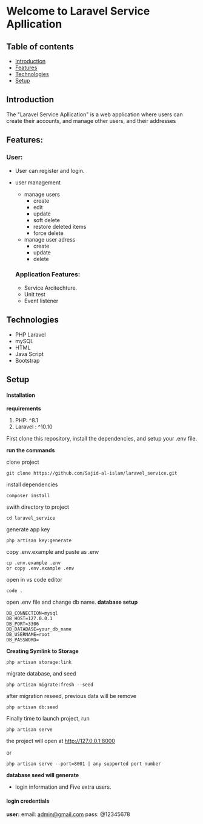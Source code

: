 # Welcome to Laravel Service Apllication

##  Table of contents
* [Introduction](#introduction)
* [Features](#features)
* [Technologies](#technologies)
* [Setup](#setup)

##  Introduction
The "Laravel Service Apllication" is a web application where users can create their accounts, and manage other users, and their addresses

##  Features:
 
 ### User:
 - User can register and login.

 - user management
	 - manage users
		 - create
		 - edit
		 - update
		 - soft delete
         - restore deleted items
         - force delete
	 - manage user adress
		 - create
		 - update
		 - delete
     
   ### Application Features:
     - Service Arcitechture.
     - Unit test
     - Event listener
      
## Technologies
* PHP Laravel
* mySQL
* HTML
* Java Script
* Bootstrap

## Setup

####  Installation
**requirements**

 1. PHP:  ^8.1
 2. Laravel : ^10.10

First clone this repository, install the dependencies, and setup your .env file.

**run the commands**

clone project
```
git clone https://github.com/Sajid-al-islam/laravel_service.git
```

install dependencies
```
composer install
```

swith directory to project
```
cd laravel_service
```

generate app key
```
php artisan key:generate
```

copy .env.example and paste as .env
```
cp .env.example .env
or copy .env.example .env
```

open in vs code editor
```
code .
```

open .env file and change db name. 
**database setup**
```
DB_CONNECTION=mysql
DB_HOST=127.0.0.1
DB_PORT=3306
DB_DATABASE=your_db_name
DB_USERNAME=root
DB_PASSWORD=
```

**Creating Symlink to Storage**
```
php artisan storage:link
```

migrate database, and seed
```
php artisan migrate:fresh --seed 
```

after migration reseed, previous data will be remove
```	
php artisan db:seed
```

Finally time to launch project, run
```
php artisan serve
```
the project will open at http://127.0.0.1:8000

or
```
php artisan serve --port=8001 | any supported port number
```

**database seed will generate**

 -  login information and Five extra users.

####  login credentials

**user:** 
email: admin@gmail.com 
pass: @12345678

